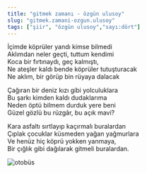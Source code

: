 ```yaml
---
title: "gitmek zamanı - özgün ulusoy"
slug: "gitmek.zamani-ozgun.ulusoy"
tags: ["şiir", "özgün ulusoy","sayı:dört"]
---
```

İçimde köprüler yandı kimse bilmedi  
Aklımdan neler geçti, tuttum kendimi\
Koca bir fırtınaydı, geç kalmıştı,\
Ne ateşler kaldı bende köprüler tutuşturacak\
Ne aklım, bir görüp bin rüyaya dalacak

Çağıran bir deniz kızı gibi yolculuklara\
Bu şarkı kimden kaldı dudaklarıma\
Neden öptü bilmem durduk yere beni\
Güzel gözlü bu rüzgâr, bu açık mavi?

Kara asfaltı sırtlayıp kaçırmalı buralardan\
Çıplak çocuklar küsmeden yağan yağmurlara\
Ve henüz hiç köprü yokken yanmaya,\
Bir çığlık gibi dağılarak gitmeli buralardan.

![otobüs](/img/4.05.jpg)